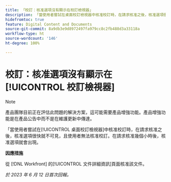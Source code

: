 ```yaml
---
title: 「校訂：核准選項沒有顯示在校訂檢視器」
description: 「當使用者嘗試在桌面校訂檢視器中核准校訂時，在請求核准之後，核准選項很快就不可見，且使用者無法核准校訂。在請求核准幾個小時後，核准選項就會出現。」
hidefromtoc: true
feature: Digital Content and Documents
source-git-commit: 8a9db3e9d8972497fa979cc8c2fb488d3a33118a
workflow-type: ht
source-wordcount: '146'
ht-degree: 100%

---
```



# 校訂：核准選項沒有顯示在[!UICONTROL 校訂檢視器]

>[!NOTE]
>
>產品團隊目前正在評估此問題的解決方案，這可能需要產品增強功能。產品增強功能是在產品公告中而不是在維護更新中傳達。

「當使用者嘗試在[!UICONTROL 桌面校訂檢視器]中核准校訂時，在請求核准之後，核准選項很快就不可見，且使用者無法核准校訂。在請求核准幾個小時後，核准選項就會出現。

**因應措施**

從 [!DNL Workfront] 的[!UICONTROL 文件詳細資訊]頁面核准該文件。

_於 2023 年 6 月 12 日首次回報。_

